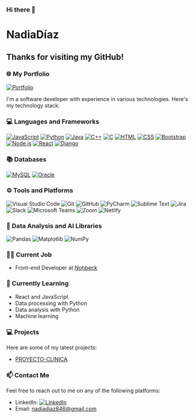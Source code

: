 ### Hi there 👋

# NadiaDíaz

## Thanks for visiting my GitHub!

### 🌐 My Portfolio

[![Portfolio](https://img.shields.io/badge/Portfolio-green?style=for-the-badge&logo=link)](https://nadiadiazportafolio.netlify.app/#proyectos)



I'm a software developer with experience in various technologies. Here's my technology stack:

### 💻 Languages and Frameworks

[![JavaScript](https://img.shields.io/badge/JavaScript-yellow?style=for-the-badge&logo=javascript)](https://www.javascript.com/)
[![Python](https://img.shields.io/badge/Python-blue?style=for-the-badge&logo=python)](https://www.python.org/)
[![Java](https://img.shields.io/badge/Java-orange?style=for-the-badge&logo=java)](https://www.java.com/)
[![C++](https://img.shields.io/badge/C++-blue?style=for-the-badge&logo=c%2B%2B)](https://www.cplusplus.com/)
[![C](https://img.shields.io/badge/C-green?style=for-the-badge&logo=c)](https://www.cprogramming.com/)
[![HTML](https://img.shields.io/badge/HTML-red?style=for-the-badge&logo=html5)](https://developer.mozilla.org/en-US/docs/Web/HTML)
[![CSS](https://img.shields.io/badge/CSS-blue?style=for-the-badge&logo=css3)](https://developer.mozilla.org/en-US/docs/Web/CSS)
[![Bootstrap](https://img.shields.io/badge/Bootstrap-purple?style=for-the-badge&logo=bootstrap)](https://getbootstrap.com/)
[![Node.js](https://img.shields.io/badge/Node.js-green?style=for-the-badge&logo=node.js)](https://nodejs.org/)
[![React](https://img.shields.io/badge/React-blue?style=for-the-badge&logo=react)](https://reactjs.org/)
[![Django](https://img.shields.io/badge/Django-green?style=for-the-badge&logo=django)](https://www.djangoproject.com/)

### 📚 Databases

[![MySQL](https://img.shields.io/badge/MySQL-blue?style=for-the-badge&logo=mysql)](https://www.mysql.com/)
[![Oracle](https://img.shields.io/badge/Oracle-red?style=for-the-badge&logo=oracle)](https://www.oracle.com/database/)


### ⚙ Tools and Platforms

![Visual Studio Code](https://img.shields.io/badge/Visual%20Studio%20Code-blue?style=for-the-badge&logo=visual-studio-code)
![Git](https://img.shields.io/badge/Git-black?style=for-the-badge&logo=git)
![GitHub](https://img.shields.io/badge/GitHub-black?style=for-the-badge&logo=github)
![PyCharm](https://img.shields.io/badge/PyCharm-green?style=for-the-badge&logo=pycharm)
![Sublime Text](https://img.shields.io/badge/Sublime%20Text-orange?style=for-the-badge&logo=sublime-text)
![Jira](https://img.shields.io/badge/Jira-blue?style=for-the-badge&logo=jira)
![Slack](https://img.shields.io/badge/Slack-purple?style=for-the-badge&logo=slack)
![Microsoft Teams](https://img.shields.io/badge/Microsoft%20Teams-gray?style=for-the-badge&logo=microsoft-teams)
![Zoom](https://img.shields.io/badge/Zoom-blue?style=for-the-badge&logo=zoom)
![Netlify](https://img.shields.io/badge/Netlify-black?style=for-the-badge&logo=netlify)

### 🧠 Data Analysis and AI Libraries

![Pandas](https://img.shields.io/badge/Pandas-yellow?style=for-the-badge&logo=pandas)
![Matplotlib](https://img.shields.io/badge/Matplotlib-blue?style=for-the-badge&logo=matplotlib)
![NumPy](https://img.shields.io/badge/NumPy-blue?style=for-the-badge&logo=numpy)

### 👩‍💻 Current Job

- Front-end Developer at [Nohbeck](https://www.instagram.com/nohbek_oficial?utm_source=ig_web_button_share_sheet&igsh=ZDNlZDc0MzIxNw==)

### 🌱 Currently Learning

- React and JavaScript
- Data processing with Python
- Data analysis with Python
- Machine learning


### 💻 Projects

Here are some of my latest projects:

- [PROYECTO-CLINICA](#)

### 📫 Contact Me

Feel free to reach out to me on any of the following platforms:

- LinkedIn: [![LinkedIn](https://img.shields.io/badge/LinkedIn-blue?style=for-the-badge&logo=linkedin)](https://www.linkedin.com/in/nadia-d%C3%ADaz/)
- Email: nadiadiaz846@gmail.com

